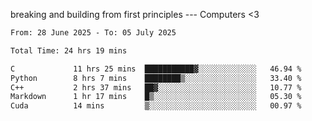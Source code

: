 breaking and building from first principles --- Computers <3

<!--START_SECTION:waka-->

```txt
From: 28 June 2025 - To: 05 July 2025

Total Time: 24 hrs 19 mins

C             11 hrs 25 mins  ███████████▓░░░░░░░░░░░░░   46.94 %
Python        8 hrs 7 mins    ████████▒░░░░░░░░░░░░░░░░   33.40 %
C++           2 hrs 37 mins   ██▓░░░░░░░░░░░░░░░░░░░░░░   10.77 %
Markdown      1 hr 17 mins    █▒░░░░░░░░░░░░░░░░░░░░░░░   05.30 %
Cuda          14 mins         ▒░░░░░░░░░░░░░░░░░░░░░░░░   00.97 %
```

<!--END_SECTION:waka-->

